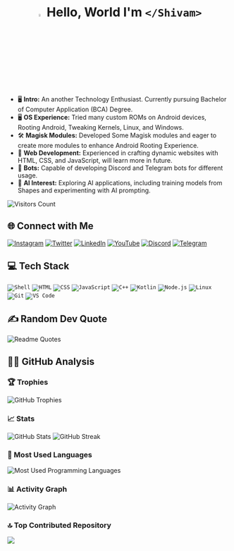 # <p align="center"><a href="https://youtube.com/flaxcubegaming"><img src="https://media.giphy.com/media/hvRJCLFzcasrR4ia7z/giphy.gif" width="4%" alt="👋"></a> Hello, World I'm ```</Shivam>```
- 🖥 **Intro:** An another Technology Enthusiast. Currently pursuing Bachelor of Computer Application (BCA) Degree.
- 🖥️ **OS Experience:** Tried many custom ROMs on Android devices, Rooting Android, Tweaking Kernels, Linux, and Windows.
- 🛠️ **Magisk Modules:** Developed Some Magisk modules and eager to create more modules to enhance Android Rooting Experience.
- 🎨 **Web Development:** Experienced in crafting dynamic websites with HTML, CSS, and JavaScript, will learn more in future.
- 🤖 **Bots:** Capable of developing Discord and Telegram bots for different usage.
- 🔬 **AI Interest:** Exploring AI applications, including training models from Shapes and experimenting with AI prompting.

![Visitors Count](https://visitcount.itsvg.in/api?id=ShivamXD6&label=Visitors&color=1&icon=5&pretty=false)

## 🌐 Connect with Me
[![Instagram](https://img.shields.io/badge/Instagram-%23E4405F.svg?style=for-the-badge&logo=Instagram&logoColor=white)](https://instagram.com/shivam_xd6)
[![Twitter](https://img.shields.io/badge/Twitter-%231DA1F2.svg?style=for-the-badge&logo=Twitter&logoColor=white)](https://twitter.com/shivamxd6)
[![LinkedIn](https://img.shields.io/badge/LinkedIn-%230077B5.svg?style=for-the-badge&logo=LinkedIn&logoColor=white)](https://www.linkedin.com/in/shivamxd6/)
[![YouTube](https://img.shields.io/badge/YouTube-%23FF0000.svg?style=for-the-badge&logo=YouTube&logoColor=white)](https://www.youtube.com/c/FlaxCubeGaming)
[![Discord](https://img.shields.io/badge/Discord-%237289DA.svg?style=for-the-badge&logo=Discord&logoColor=white)](https://discord.com/invite/gw3cRp6xBw)
[![Telegram](https://img.shields.io/badge/Telegram-%232CA5E0.svg?style=for-the-badge&logo=Telegram&logoColor=white)](https://telegram.me/shastikxd)


## 💻 Tech Stack
<code>![Shell](https://img.shields.io/badge/shell-%23121011.svg?style=for-the-badge&logo=gnu-bash&logoColor=white)</code>
<code>![HTML](https://img.shields.io/badge/html5-%23E34F26.svg?style=for-the-badge&logo=html5&logoColor=white)</code>
<code>![CSS](https://img.shields.io/badge/css3-%231572B6.svg?style=for-the-badge&logo=css3&logoColor=white)</code>
<code>![JavaScript](https://img.shields.io/badge/javascript-%23323330.svg?style=for-the-badge&logo=javascript&logoColor=%23F7DF1E)</code>
<code>![C++](https://img.shields.io/badge/c++-%2300599C.svg?style=for-the-badge&logo=c%2B%2B&logoColor=white)</code>
<code>![Kotlin](https://img.shields.io/badge/kotlin-%230095D5.svg?style=for-the-badge&logo=kotlin&logoColor=white)</code>
<code>![Node.js](https://img.shields.io/badge/node.js-%2343853D.svg?style=for-the-badge&logo=node.js&logoColor=white)</code>
<code>![Linux](https://img.shields.io/badge/Linux-%23FCC624.svg?style=for-the-badge&logo=linux&logoColor=black)</code>
<code>![Git](https://img.shields.io/badge/Git-%23F05032.svg?style=for-the-badge&logo=git&logoColor=white)</code>
<code>![VS Code](https://img.shields.io/badge/VS_Code-%23007ACC.svg?style=for-the-badge&logo=visual-studio-code&logoColor=white)</code>

## ✍️ Random Dev Quote
![Readme Quotes](https://quotes-github-readme.vercel.app/api?type=horizontal&theme=algolia)

## 🕵️‍♂️ GitHub Analysis
### 🏆 Trophies
![GitHub Trophies](https://github-profile-trophy.vercel.app/?username=shivamxd6&no-bg=true)
### 📈 Stats
![GitHub Stats](https://github-readme-stats.vercel.app/api?username=ShivamXD6&show_icons=true&theme=transparent)
![GitHub Streak](https://github-readme-streak-stats.herokuapp.com?user=ShivamXD6&theme=transparent&border_radius=5.0)
### 🌟 Most Used Languages
![Most Used Programming Languages](https://github-readme-stats.vercel.app/api/top-langs/?username=ShivamXD6&theme=transparent&hide_border=false&include_all_commits=true&count_private=true&layout=compact)
### 📊 Activity Graph
![Activity Graph](https://github-readme-activity-graph.vercel.app/graph?username=ShivamXD6&area=true&theme=github-dark-dimmed&custom_title=Shivam's%20Activity%20Graph)
### 🔝 Top Contributed Repository
![](https://github-contributor-stats.vercel.app/api?username=ShivamXD6&limit=5&theme=dark&combine_all_yearly_contributions=true)

